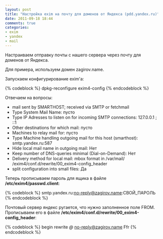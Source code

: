 ```yaml
---
layout: post
title: "Настройка exim на почту для доменов от Яндекса (pdd.yandex.ru)"
date: 2011-09-18 18:44
comments: true
categories:
- exim
- yandex
- mail
---
```



Настраиваем отправку почты с нашего сервера через почту для доменов от Яндекса.

Для примера, используем домен zagirov.name.

Запускаем конфигурирование exim'а:

{% codeblock %}
dpkg-reconfigure exim4-config
{% endcodeblock %}

Отвечаем на вопросы:

* mail sent by SMARTHOST; received via SMTP or fetchmail
* Type System Mail Name: пусто
* Type IP Adresses to listen on for incoming SMTP connections: 127.0.0.1 ; ::1
* Other destinations for which mail: пусто
* Machines to relay mail for: пусто
* Type Machine handling outgoing mail for this host (smarthost): smtp.yandex.ru:587
* Hide local mail name in outgoing mail: Нет
* Keep number of DNS-queries minimal (Dial-on-Demand): Нет
* Delivery method for local mail: mbox format in /var/mail/ /exim4/conf.d/rewrite/00_exim4-config_header
* split configuration into small files: Да


Теперь прописываем пароль для ящика в файле **/etc/exim4/passwd.client**:

{% codeblock %}
smtp.yandex.ru:no-reply@zagirov.name:СВОЙ_ПАРОЛЬ
{% endcodeblock %}

Почтовый сервер яндекс ругается, что нужно заполненное поле FROM. Прописываем его в файле **/etc/exim4/conf.d/rewrite/00_exim4-config_header**:

{% codeblock %}
begin rewrite *@* no-reply@zagirov.name Ffr
{% endcodeblock %}